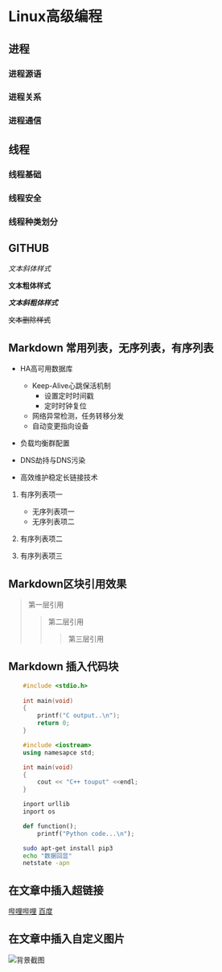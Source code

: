 


# Linux高级编程

## 进程
### 进程源语
### 进程关系
### 进程通信

## 线程
### 线程基础
### 线程安全
### 线程种类划分

## GITHUB


*文本斜体样式*

**文本粗体样式**

***文本斜粗体样式***

~~文本删除样式~~


## Markdown 常用列表，无序列表，有序列表

* HA高可用数据库
	* Keep-Alive心跳保活机制
		* 设置定时时间戳
		* 定时时钟复位
	* 网络异常检测，任务转移分发
	* 自动变更指向设备

* 负载均衡群配置

* DNS劫持与DNS污染

* 高效维护稳定长链接技术

1. 有序列表项一
	* 无序列表项一
	* 无序列表项二

2. 有序列表项二

3. 有序列表项三

## Markdown区块引用效果

> 第一层引用
>> 第二层引用
>>> 第三层引用

## Markdown 插入代码块

```c
	#include <stdio.h>
	
	int main(void)
	{
		printf("C output..\n");
		return 0;
	}

```
```cpp
	#include <iostream>
	using namesapce std;

	int main(void)
	{
		cout << "C++ touput" <<endl;
	}
```
```python
	inport urllib
	inport os

	def function();
		printf("Python code...\n");
```
```bash
	sudo apt-get install pip3
	echo "数据回显"
	netstate -apn
```

## 在文章中插入超链接

[哔哩哔哩](https://www.bilibili.com "跳转到b站")
[百度](https://www.baidu.com "跳转到百度")

## 在文章中插入自定义图片

![背景截图](https://s2.loli.net/2022/01/19/sRraUdojlxkGMVK.jpg)
